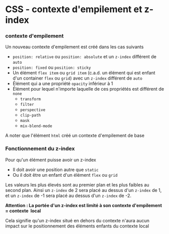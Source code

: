 # CSS - contexte d'empilement et z-index

### contexte d'empilement

Un nouveau contexte d'empilement est créé dans les cas suivants

- `position: relative` ou `position: absolute` et un `z-index` différent de `auto`  
- `position: fixed` ou `position: sticky`
- Un élément `flex item` ou `grid item` (c.a.d. un élément qui est enfant d'un container `flex` ou `grid`) avec un `z-index` différent de `auto`
- Élément qui a une propriété `opacity` inférieur à 1
- Élément pour lequel n'importe laquelle de ces propriétés est différent de `none`
	- `transform`
	- `filter`
	- `perspective`
	- `clip-path`
	- `mask`
	- `mix-blend-mode`

A noter que l'élément `html` créé un contexte d'empilement de base

### Fonctionnement du z-index

Pour qu'un élément puisse avoir un z-index

- Il doit avoir une position autre que `static`
- Ou il doit être un enfant d'un élément `flex` ou `grid`

Les valeurs les plus élevés sont au premier plan et les plus faibles au second plan. Ainsi un `z-index` de 2 sera placé au dessus d'un `z-index` de 1, et un `z-index` de -1 sera placé au dessus d'un `z-index` de -2.  

**Attention : La portée d'un z-index est limité à son contexte d'empilement = contexte  local**  

Cela signifie qu'un z-index situé en dehors du contexte n'aura aucun impact sur le positionnement des éléments enfants du contexte local
